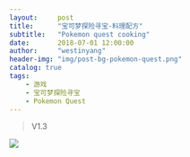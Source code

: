 ```yaml
---
layout:     post
title:      "宝可梦探险寻宝-料理配方"
subtitle:   "Pokemon quest cooking"
date:       2018-07-01 12:00:00
author:     "westinyang"
header-img: "img/post-bg-pokemon-quest.png"
catalog: true
tags:
    - 游戏
    - 宝可梦探险寻宝
    - Pokemon Quest
---
```


> V1.3

![](https://westinyang.github.io/img/in-post/pokemon-quest-cooking-v1.3.jpg)
